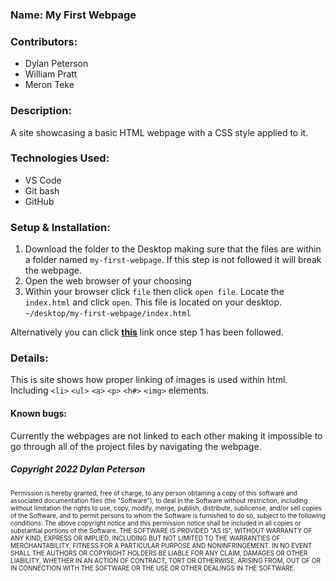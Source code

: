 
### Name: My First Webpage

### Contributors:
 - Dylan Peterson
- William Pratt
 - Meron Teke
### Description:

A site showcasing a basic HTML webpage with a CSS style applied to it.

### Technologies Used:

 - VS Code 
 - Git bash 
 - GitHub

### Setup & Installation:
1. Download the folder to the Desktop making sure that the files are within a folder named `my-first-webpage`. If this step is not followed it will break the webpage.
2. Open the web browser of your choosing
3. Within your browser click `file` then click `open file`. Locate the `index.html` and click `open`. This file is located on your desktop. `~/desktop/my-first-webpage/index.html`

Alternatively you can click  [**this**](c:/desktop/my-first-webpage/index.html) link once step 1 has been followed.
### Details:
This is site shows how proper linking of images is used within html. Including `<li>` `<ul>` `<a>` `<p>` `<h#>` `<img>` elements.
#### Known bugs:
Currently the webpages are not linked to each other making it impossible to go through all of the project files by navigating the webpage.
##### Copyright 2022 Dylan Peterson

<font size="1">
Permission is hereby granted, free of charge, to any person obtaining a copy of this software and associated documentation files (the "Software"), to deal in the Software without restriction, including without limitation the rights to use, copy, modify, merge, publish, distribute, sublicense, and/or sell copies of the Software, and to permit persons to whom the Software is furnished to do so, subject to the following conditions:
<font size="1">
The above copyright notice and this permission notice shall be included in all copies or substantial portions of the Software.
<font size="1">
THE SOFTWARE IS PROVIDED "AS IS", WITHOUT WARRANTY OF ANY KIND, EXPRESS OR IMPLIED, INCLUDING BUT NOT LIMITED TO THE WARRANTIES OF MERCHANTABILITY, FITNESS FOR A PARTICULAR PURPOSE AND NONINFRINGEMENT. IN NO EVENT SHALL THE AUTHORS OR COPYRIGHT HOLDERS BE LIABLE FOR ANY CLAIM, DAMAGES OR OTHER LIABILITY, WHETHER IN AN ACTION OF CONTRACT, TORT OR OTHERWISE, ARISING FROM, OUT OF OR IN CONNECTION WITH THE SOFTWARE OR THE USE OR OTHER DEALINGS IN THE SOFTWARE.